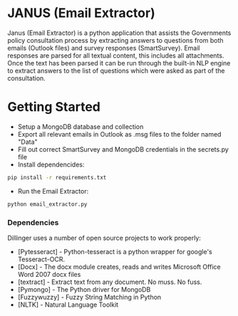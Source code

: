 # JANUS (Email Extractor)

Janus (Email Extractor) is a python application that assists the Governments policy consultation process by extracting answers to questions from both emails (Outlook files) and survey responses (SmartSurvey). Email responses are parsed for all textual content, this includes all attachments. Once the text has been parsed it can be run through the built-in NLP engine to extract answers to the list of questions which were asked as part of the consultation.

# Getting Started

  - Setup a MongoDB database and collection
  - Export all relevant emails in Outlook as .msg files to the folder named "Data"
  - Fill out correct SmartSurvey and MongoDB credentials in the secrets.py file
  - Install dependencides:
  ```sh
pip install -r requirements.txt
```
  - Run the Email Extractor:
```sh
python email_extractor.py
```

### Dependencies

Dillinger uses a number of open source projects to work properly:

* [Pytesseract] - Python-tesseract is a python wrapper for google's Tesseract-OCR.
* [Docx] - The docx module creates, reads and writes Microsoft Office Word 2007 docx files
* [textract] - Extract text from any document. No muss. No fuss.
* [Pymongo] - The Python driver for MongoDB
* [Fuzzywuzzy] - Fuzzy String Matching in Python
* [NLTK] - Natural Language Toolkit

